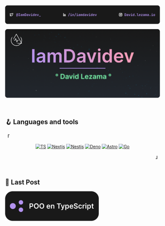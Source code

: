 <div align="center">
 <p>
   <img src="/static/TopReadme.png" alt="Top readme" width="1080"/>
 </p>
</div>
<div align="center">
 <p>
   <img src="/static/Header.png" alt="header iamDavidev" width="1080"/>
 </p>
</div>

<br />

## 🪝 Languages and tools

<div align="center">
 <p align="left"><strong><samp>「</samp></strong></p>

[![TS](https://img.shields.io/badge/TypeScript-007acc?style=for-the-badge&logo=typescript&logoColor=007acc&labelColor=191919)]()
[![Nextjs](https://img.shields.io/badge/Nextjs-191919?style=for-the-badge&logo=next&logoColor=000&labelColor=191919)]()
[![Nestjs](https://img.shields.io/badge/NestJs-ea2845?style=for-the-badge&logo=nestjs&logoColor=ea2845&labelColor=191919)]()
[![Deno](https://img.shields.io/badge/Deno-fff?style=for-the-badge&logo=deno&logoColor=fff&labelColor=191919)]()
[![Astro](https://img.shields.io/badge/Astro-ff5d01?style=for-the-badge&logo=astro&logoColor=ff5d0100&labelColor=191919)]()
[![Go](https://img.shields.io/badge/go-79d4fd?style=for-the-badge&logo=go&logoColor=79d4fd&labelColor=191919)]()

   <p align="right"><strong><samp>」</samp></strong></p>
</div>

<br />

## 📖 Last Post

<a href="https://dblog-app.vercel.app/post/poo-in-TypeScript-conceptos-y-ejemplos"> 
 <img src="/static/LastPostTS.png" alt="poo in ts" height="96" />
</a>

